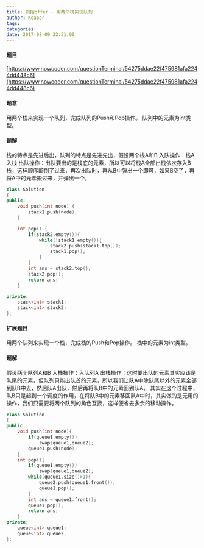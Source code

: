 ```yaml
---
title: 剑指offer - 用两个栈实现队列
author: Keaper
tags:
categories:
date: 2017-08-09 22:31:00
---
```

#### 题目
[https://www.nowcoder.com/questionTerminal/54275ddae22f475981afa2244dd448c6](https://www.nowcoder.com/questionTerminal/54275ddae22f475981afa2244dd448c6)
#### 题意
用两个栈来实现一个队列，完成队列的Push和Pop操作。 队列中的元素为int类型。
#### 题解
栈的特点是先进后出，队列的特点是先进先出，假设两个栈A和B
入队操作：栈A入栈
出队操作：出队要出的是栈底的元素，所以可以将栈A全部出栈依次存入B栈，这样顺序颠倒了过来，再次出队时，再从B中弹出一个即可，如果B空了，再将A中的元素搬过来，并弹出一个。
```cpp
class Solution
{
public:
    void push(int node) {
        stack1.push(node);
    }

    int pop() {
        if(stack2.empty()){
            while(!stack1.empty()){
                stack2.push(stack1.top());
                stack1.pop();
            }
        }
        int ans = stack2.top();
        stack2.pop();
        return ans;
    }

private:
    stack<int> stack1;
    stack<int> stack2;
};
```
#### 扩展题目
用两个队列来实现一个栈，完成栈的Push和Pop操作。 栈中的元素为int类型。
#### 题解
假设两个队列A和B
入栈操作：入队列A
出栈操作：这时要出队的元素其实应该是队尾的元素，但队列只能出队首的元素，所以我们让队A中除队尾以外的元素全部到队B中去，然后队A出队，然后再将队B中的元素回到队A。
其实在这个过程中，队B只是起到一个调度的作用，在将队B中的元素移回队A中时，其实做的是无用的操作，我们只需要将两个队列的角色互换，这样便省去多余的移动操作。
```cpp
class Solution
{
public:
    void push(int node){
        if(queue1.empty())
            swap(queue1,queue2);
        queue1.push(node);
    }
    int pop(){
        if(queue1.empty())
            swap(queue1,queue2);
        while(queue1.size()>1){
            queue2.push(queue1.front());
            queue1.pop();
        }
        int ans = queue1.front();
        queue1.pop();
        return ans;
    }
private:
    queue<int> queue1;
    queue<int> queue2;
};
```